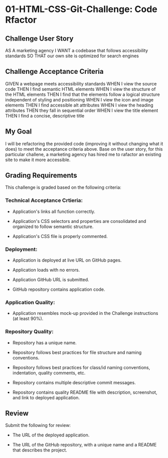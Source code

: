 # 01-HTML-CSS-Git-Challenge: Code Rfactor

## Challenge User Story
AS A marketing agency
I WANT a codebase that follows accessibility standards
SO THAT our own site is optimized for search engines

## Challenge Acceptance Criteria
GIVEN a webpage meets accessibility standards
WHEN I view the source code
THEN I find semantic HTML elements
WHEN I view the structure of the HTML elements
THEN I find that the elements follow a logical structure independent of styling and positioning
WHEN I view the icon and image elements
THEN I find accessible alt attributes
WHEN I view the heading attributes
THEN they fall in sequential order
WHEN I view the title element
THEN I find a concise, descriptive title

## My Goal
I will be refactoring the provided code (improving it without changing what it does) to meet the acceptance criteria above. Base on the user story, for this particular challene, a marketing agency has hired me to rafactor an existing site to make it more accessible.

## Grading Requirements
This challenge is graded based on the following criteria:

### Technical Acceptance Crtieria:

* Application's links all function correctly.

* Application's CSS selectors and properties are consolidated and organized to follow semantic structure.

* Application's CSS file is properly commented.

### Deployment:

* Application is deployed at live URL on GitHub pages.

* Application loads with no errors.

* Application GitHub URL is submitted.

* GitHub repository contains application code.

### Application Quality:

* Application resembles mock-up provided in the Challenge instructions (at least 90%).

### Repository Quality: 

* Repository has a unique name.

* Repository follows best practices for file structure and naming conventions.

* Repository follows best practices for class/id naming conventions, indentation, quality comments, etc.

* Repository contains multiple descriptive commit messages.

* Repository contains quality README file with description, screenshot, and link to deployed application.

## Review

Submit the following for review:

* The URL of the deployed application.

* The URL of the GitHub repository, with a unique name and a README that describes the project.